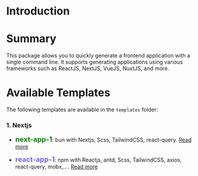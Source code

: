 # Introduction

# Summary

This package allows you to quickly generate a frontend application with a single command line. It supports generating applications using various frameworks such as ReactJS, NextJS, VueJS, NuxtJS, and more.

# Available Templates

The following templates are available in the `templates` folder:

### 1. Nextjs

+ <span style="font-size: 1.3em;font-weight: bold; color: green;">next-app-1</span>: bun with Nextjs, Scss, TailwindCSS, react-query. [Read more](/templates/next-app-1/README.md)

+ <span style="font-size: 1.3em;font-weight: bold; color:rgb(127, 92, 240);">react-app-1</span>: npm with Reactjs, antd, Scss, TailwindCSS, axios, react-query, mobx,.... [Read more](/templates/react-app-1/README.md)